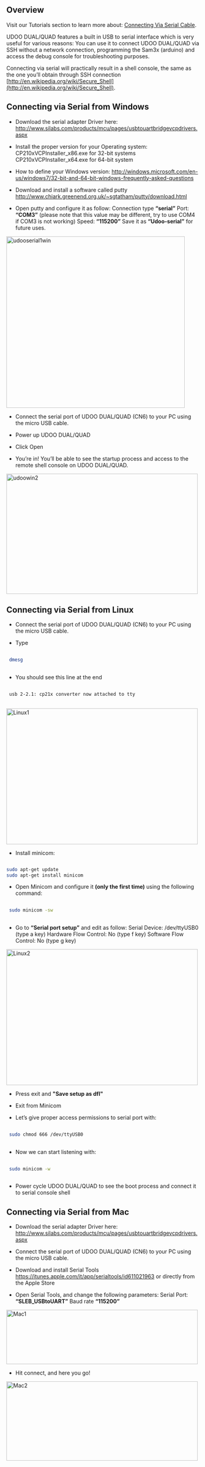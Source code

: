 ## Overview

Visit our Tutorials section to learn more about: [Connecting Via Serial Cable](/tutorial/connecting-via-serial-cable/).

UDOO DUAL/QUAD features a built in USB to serial interface which is very useful for various reasons: You can use it to connect UDOO DUAL/QUAD via SSH without a network connection, programming the Sam3x (arduino) and access the debug console for troubleshooting purposes.

Connecting via serial will practically result in a shell console, the same as the one you’ll obtain through SSH connection [http://en.wikipedia.org/wiki/Secure_Shell](http://en.wikipedia.org/wiki/Secure_Shell).

## Connecting via Serial from Windows

* Download the serial adapter Driver here:
<a href="http://www.silabs.com/products/mcu/pages/usbtouartbridgevcpdrivers.aspx">http://www.silabs.com/products/mcu/pages/usbtouartbridgevcpdrivers.aspx</a>

* Install the proper version for your Operating system:
CP210xVCPInstaller_x86.exe for 32-bit systems
CP210xVCPInstaller_x64.exe for 64-bit system

* How to define your Windows version:
<a href="http://windows.microsoft.com/en-us/windows7/32-bit-and-64-bit-windows-frequently-asked-questions">http://windows.microsoft.com/en-us/windows7/32-bit-and-64-bit-windows-frequently-asked-questions</a>

* Download and install a software called putty
<a href="http://www.chiark.greenend.org.uk/~sgtatham/putty/download.html">http://www.chiark.greenend.org.uk/~sgtatham/putty/download.html</a> 

* Open putty and configure it as follow:
Connection type <strong>“serial”</strong>
Port: <strong>“COM3”</strong> (please note that this value may be different, try to use COM4 if COM3 is not working)
Speed: <strong>“115200”</strong>
Save it as <strong>“Udoo-serial”</strong> for future uses.

<img class="alignnone size-full wp-image-2510" src="/docs/img/udooserial1win.png" alt="udooserial1win" width="466" height="448" /> 

* Connect the serial port of UDOO DUAL/QUAD (CN6) to your PC using the micro USB cable. 

* Power up UDOO DUAL/QUAD 

* Click Open 

* You’re in! You’ll be able to see the startup process and access to the remote shell console on UDOO DUAL/QUAD.

<img class="alignnone size-full wp-image-2511" src="/docs/img/udoowin2.png" alt="udoowin2" width="500" height="314" /> 
 
## Connecting via Serial from Linux
 
* Connect the serial port of UDOO DUAL/QUAD (CN6) to your PC using the micro USB cable. 

* Type

```bash
 
 dmesg 
 
 ```
 
* You should see this line at the end

```bash
 
 usb 2-2.1: cp21x converter now attached to tty
 
 ```

<img class="alignnone size-full wp-image-2512" src="/docs/img/Linux1.png" alt="Linux1" width="500" height="355" /> 

* Install minicom:
 
```bash

sudo apt-get update
sudo apt-get install minicom

```
 
* Open Minicom and configure it <strong>(only the first time)</strong> using the following command:
 
```bash
 
 sudo minicom -sw
 
 ```
 
* Go to <strong>“Serial port setup”</strong> and edit as follow:
Serial Device: /dev/ttyUSB0 (type a key)
Hardware Flow Control: No (type f key)
Software Flow Control: No (type g key)

<img class="alignnone size-full wp-image-2513" src="/docs/img/Linux2.png" alt="Linux2" width="500" height="355" /> 

* Press exit and <strong>"Save setup as dfl"</strong> 

* Exit from Minicom 

* Let’s give proper access permissions to serial port with:
 
```bash
 
 sudo chmod 666 /dev/ttyUSB0
 
 ```
 
* Now we can start listening with:

```bash
 
 sudo minicom -w
 
 ```
 
* Power cycle UDOO DUAL/QUAD to see the boot process and connect it to serial console shell 
 
## Connecting via Serial from Mac
 
* Download the serial adapter Driver here:
<a href="http://www.silabs.com/products/mcu/pages/usbtouartbridgevcpdrivers.aspx">http://www.silabs.com/products/mcu/pages/usbtouartbridgevcpdrivers.aspx</a> 

* Connect the serial port of UDOO DUAL/QUAD (CN6) to your PC using the micro USB cable. 

* Download and install Serial Tools <a href="https://itunes.apple.com/it/app/serialtools/id611021963">https://itunes.apple.com/it/app/serialtools/id611021963</a> or directly from the Apple Store 

* Open Serial Tools, and change the following parameters:
Serial Port: <strong>“SLEB_USBtoUART”</strong>
Baud rate <strong>“115200”</strong>

<img class="alignnone size-full wp-image-2514" src="/docs/img/Mac1.png" alt="Mac1" width="500" height="142" /> 

* Hit connect, and here you go! 

<img class="alignnone size-full wp-image-2515" src="/docs/img/Mac2.png" alt="Mac2" width="500" height="207" /> 
 